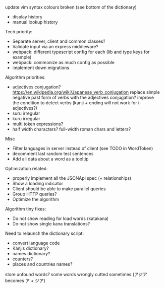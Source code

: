 update vim syntax colours broken (see bottom of the dictionary)

- display history
- manual lookup history

Tech priority:
- Separate server, client and common classes?
- Validate input via an express middleware?
- webpack: different typescript config for each (lib and type keys for example)
- webpack: commonize as much config as possible
- implement down migrations

Algorithm priorities:
- adjectives conjugation? https://en.wikipedia.org/wiki/Japanese_verb_conjugation
    replace simple negative past form of verbs with the adjectives conjugation?
    improve the condition to detect verbs (kanji + ending will not work for i-adjectives?)
- suru irregular
- kuru irregular
- multi token expressions?
- half width characters? full-width roman chars and letters?

Misc
- Filter languages in server instead of client (see TODO in WordToken)
- decomment last random test sentences
- Add all data about a word as a tooltip

Optimization related:
- properly implement all the JSONApi spec (+ relationships)
- Show a loading indicator
- Client should be able to make parallel queries
- Group HTTP queries?
- Optimize the algorithm

Algorithm tiny fixes:
- Do not show reading for load words (katakana)
- Do not show single kana translations?

Need to relaunch the dictionary script:
- convert language code
- Kanjis dictionary?
- names dictionary?
- counters?
- places and countries names?


store unfound words?
some words wrongly cutted sometimes (アジア becomes ア + ジア)
